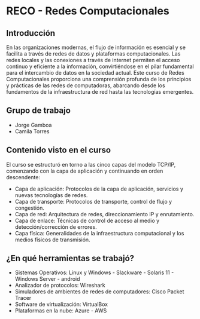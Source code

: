 <h1>RECO - Redes Computacionales</h1>

<h2>Introducción</h2>

<p>En las organizaciones modernas, el flujo de información es esencial y se facilita a través de redes de datos y plataformas computacionales. Las redes locales y las conexiones a través de internet permiten el acceso continuo y eficiente a la información, convirtiéndose en el pilar fundamental para el intercambio de datos en la sociedad actual. Este curso de Redes Computacionales proporciona una comprensión profunda de los principios y prácticas de las redes de computadoras, abarcando desde los fundamentos de la infraestructura de red hasta las tecnologías emergentes.</p>

<h2>Grupo de trabajo</h2>

<ul>
  <li>Jorge Gamboa</li>
  <li>Camila Torres</li>
</ul>

<h2>Contenido visto en el curso</h2>

<p>El curso se estructuró en torno a las cinco capas del modelo TCP/IP, comenzando con la capa de aplicación y continuando en orden descendente:
</p>

<ul>
  <li>Capa de aplicación: Protocolos de la capa de aplicación, servicios y nuevas tecnologías de redes.</li>
  <li>Capa de transporte: Protocolos de transporte, control de flujo y congestión.</li>
  <li>Capa de red: Arquitectura de redes, direccionamiento IP y enrutamiento.</li>
  <li>Capa de enlace: Técnicas de control de acceso al medio y detección/corrección de errores.</li>
  <li>Capa física: Generalidades de la infraestructura computacional y los medios físicos de transmisión.</li>
</ul>

<h2>¿En qué herramientas se trabajó?</h2>

<ul>
  <li>Sistemas Operativos: Linux y Windows - Slackware - Solaris 11 - Windows Server - android</li>
  <li>Analizador de protocolos: Wireshark</li>
  <li>Simuladores de ambientes de redes de computadores: Cisco Packet Tracer</li>
  <li>Software de virtualización: VirtualBox</li>
  <li>Plataformas en la nube: Azure - AWS</li>
</ul>
